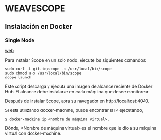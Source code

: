 # WEAVESCOPE

## Instalación en Docker

### Single Node

[web](https://www.weave.works/oss/scope/)

Para instalar Scope en un solo nodo, ejecute los siguientes comandos:

```
sudo curl -L git.io/scope -o /usr/local/bin/scope
sudo chmod a+x /usr/local/bin/scope
scope launch
```


Este script descarga y ejecuta una imagen de alcance reciente de Docker Hub. El alcance debe instalarse en cada máquina que desee monitorear.

Después de instalar Scope, abra su navegador en http://localhost:4040.

Si está utilizando docker-machine, puede encontrar la IP ejecutando, 

    $ docker-machine ip <nombre de máquina virtual>.

Dónde, <Nombre de máquina virtual> es el nombre que le dio a su máquina virtual con docker-machine.